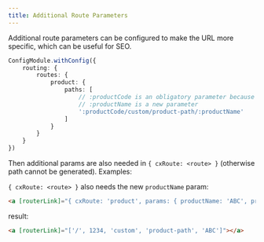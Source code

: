 ```yaml
---
title: Additional Route Parameters
---
```


Additional route parameters can be configured to make the URL more specific, which can be useful for SEO.

```typescript
ConfigModule.withConfig({
    routing: {
        routes: {
            product: { 
                paths: [
                    // :productCode is an obligatory parameter because it is present in default URL
                    // :productName is a new parameter
                    ':productCode/custom/product-path/:productName'
                ] 
            }
        }
    }
})
```

Then additional params are also needed in `{ cxRoute: <route> }` (otherwise path cannot be generated). Examples:

`{ cxRoute: <route> }` also needs the new `productName` param:

```html
<a [routerLink]="{ cxRoute: 'product', params: { productName: 'ABC', productCode: 1234 } } | cxUrl"></a>
```

result:

```html
<a [routerLink]="['/', 1234, 'custom', 'product-path', 'ABC']"></a>
```
